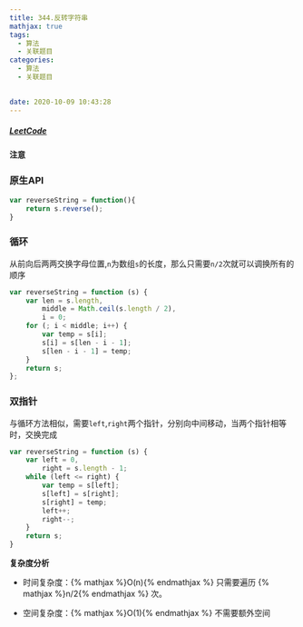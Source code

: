 ```yaml
---
title: 344.反转字符串
mathjax: true
tags:
  - 算法
  - 关联题目
categories:
  - 算法
  - 关联题目
  

date: 2020-10-09 10:43:28
---
```


##### [LeetCode](https://leetcode-cn.com/problems/reverse-string/)

**注意**


### 原生API

```javascript
var reverseString = function(){
    return s.reverse();
}
```

### 循环

从前向后两两交换字母位置,`n`为数组`s`的长度，那么只需要`n/2`次就可以调换所有的顺序

```javascript
var reverseString = function (s) {
    var len = s.length,
        middle = Math.ceil(s.length / 2),
        i = 0;
    for (; i < middle; i++) {
        var temp = s[i];
        s[i] = s[len - i - 1];
        s[len - i - 1] = temp;
    }
    return s;
};
```
### 双指针

与循环方法相似，需要`left`,`right`两个指针，分别向中间移动，当两个指针相等时，交换完成

```javascript
var reverseString = function (s) {
    var left = 0,
        right = s.length - 1;
    while (left <= right) {
        var temp = s[left];
        s[left] = s[right];
        s[right] = temp;
        left++;
        right--;
    }
    return s;
}
```

**复杂度分析**

+ 时间复杂度：{% mathjax %}O(n){% endmathjax %} 只需要遍历 {% mathjax %}n/2{% endmathjax %} 次。

+ 空间复杂度：{% mathjax %}O(1){% endmathjax %} 不需要额外空间